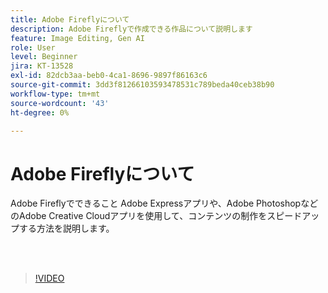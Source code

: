 ```yaml
---
title: Adobe Fireflyについて
description: Adobe Fireflyで作成できる作品について説明します
feature: Image Editing, Gen AI
role: User
level: Beginner
jira: KT-13528
exl-id: 82dcb3aa-beb0-4ca1-8696-9897f86163c6
source-git-commit: 3dd3f81266103593478531c789beda40ceb38b90
workflow-type: tm+mt
source-wordcount: '43'
ht-degree: 0%

---
```


# Adobe Fireflyについて

Adobe Fireflyでできること Adobe Expressアプリや、Adobe PhotoshopなどのAdobe Creative Cloudアプリを使用して、コンテンツの制作をスピードアップする方法を説明します。

<br> 

>[!VIDEO](https://video.tv.adobe.com/v/3420929?quality=12&learn=on&hidetitle=true)
